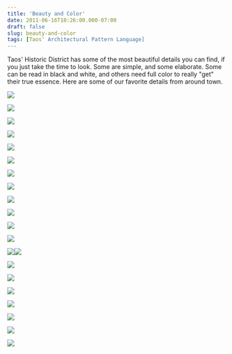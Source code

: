 ```yaml
---
title: 'Beauty and Color'
date: 2011-06-16T10:26:00.000-07:00
draft: false
slug: beauty-and-color
tags: [Taos' Architectural Pattern Language]
---
```


[](/images/blog/legacy/P1200194+%2528Large%2529.JPG)Taos' Historic District has some of the most beautiful details you can find, if you just take the time to look. Some are simple, and some elaborate. Some can be read in black and white, and others need full color to really "get" their true essence. Here are some of our favorite details from around town.  

![](/images/blog/legacy/P1020721+%2528Medium%2529.JPG)

  
  

![](/images/blog/legacy/P1030053+%2528Medium%2529.JPG)

  

![](/images/blog/legacy/P1030070+%2528Medium%2529.JPG)

  

![](/images/blog/legacy/P1030103+%2528Medium%2529.JPG)

  

![](/images/blog/legacy/P1030110+%2528Medium%2529.JPG)

  

![](/images/blog/legacy/P1030111+%2528Medium%2529.JPG)

  

![](/images/blog/legacy/P1030165+%2528Medium%2529.JPG)

  

![](/images/blog/legacy/P1030207+%2528Medium%2529.JPG)

  

![](/images/blog/legacy/P1030263+%2528Medium%2529.JPG)

![](/images/blog/legacy/P1020941+%2528Medium%2529.JPG)

  

![](/images/blog/legacy/P1100165+%2528Large%2529.JPG)

  

![](/images/blog/legacy/P1100360+%2528Large%2529.JPG)

![](/images/blog/legacy/P1200171a+%2528Medium%2529.jpg)![](/images/blog/legacy/P1200194+%2528Large%2529.JPG)

  

![](/images/blog/legacy/P1100168+%2528Large%2529.JPG)

  

![](/images/blog/legacy/P1030680+%2528Medium%2529.JPG)

  

![](/images/blog/legacy/P1030651+%2528Medium%2529.JPG)

  

![](/images/blog/legacy/P1030521+%2528Medium%2529.JPG)

  

![](/images/blog/legacy/P1030534+%2528Medium%2529.JPG)

  

![](/images/blog/legacy/P1030504+%2528Medium%2529.JPG)

  

![](/images/blog/legacy/P1030457+%2528Medium%2529.JPG)
